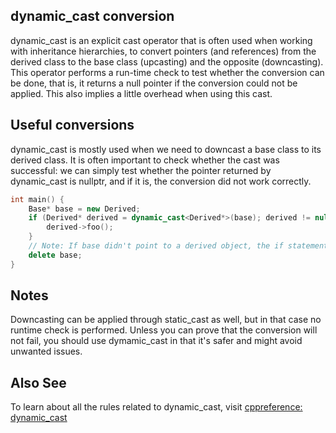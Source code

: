 ## dynamic_cast conversion
dynamic_cast is an explicit cast operator that is often used when working with inheritance hierarchies, to convert pointers
(and references) from the derived  class to the base class (upcasting) and the opposite (downcasting). 
This operator performs a run-time check to test whether the conversion can be done, that is, it returns a null pointer
if the conversion could not be applied. This also implies a little overhead when using this cast.

## Useful conversions
dynamic_cast is mostly used when we need to downcast a base class to its derived class. 
It is often important to check whether the cast was successful: we can simply test whether the pointer returned by 
dynamic_cast is nullptr, and if it is, the conversion did not work correctly.
```cpp
int main() {
    Base* base = new Derived;
    if (Derived* derived = dynamic_cast<Derived*>(base); derived != nullptr) /* Check that the conversion did not fail */ {
        derived->foo();
    }
    // Note: If base didn't point to a derived object, the if statement would never execute because derived would be null
    delete base;
}
```

## Notes
Downcasting can be applied through static_cast as well, but in that case no runtime check is performed.
Unless you can prove that the conversion will not fail, you should use dymamic_cast in that it's safer and might avoid
unwanted issues.


## Also See
To learn about all the rules related to dynamic_cast, visit
[cppreference: dynamic_cast](https://en.cppreference.com/w/cpp/language/dynamic_cast)
